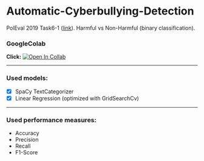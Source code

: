 # Automatic-Cyberbullying-Detection
PolEval 2019 Task6-1 ([link](http://2019.poleval.pl/index.php/tasks/task6)). Harmful vs Non-Harmful (binary classification).

### GoogleColab
**Click:** [![Open In Collab](https://colab.research.google.com/assets/colab-badge.svg)](https://colab.research.google.com/drive/1c32GDyZKWTl3MUNd2B-vY-A4ACTjMvni?usp=sharing)

---

### Used models:
- [x] SpaCy TextCategorizer
- [x] Linear Regression (optimized with GridSearchCv)

---

### Used performance measures:
- Accuracy
- Precision
- Recall
- F1-Score
